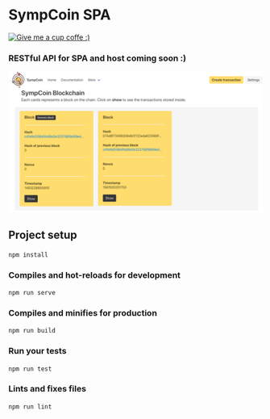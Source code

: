 # SympCoin SPA
[![Give me a cup coffe :)](https://img.shields.io/badge/Donate-PayPal-green.svg)](https://paypal.me/esmerlinjm)

### RESTful API for SPA and host coming soon :)

![alt text](https://github.com/EsmerlinJM/sympcoin/blob/master/public/Captura%20de%20Pantalla%202019-06-30%20a%20la(s)%207.27.18%20p.%20m..png)

## Project setup
```
npm install
```

### Compiles and hot-reloads for development
```
npm run serve
```

### Compiles and minifies for production
```
npm run build
```

### Run your tests
```
npm run test
```

### Lints and fixes files
```
npm run lint
```
